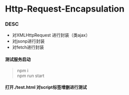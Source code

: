 # Http-Request-Encapsulation

### DESC

* 对XMLHttpRequest 进行封装（类ajax）
* 对jsonp进行封装  
* 对fetch进行封装

#### 测试服务启动

> npm i  
> npm run start  

#### 打开./test.html 对script标签增删进行测试
